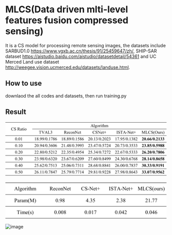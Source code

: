 # MLCS(Data driven mlti-level features fusion compressed sensing)

It is a CS model for processing remote sensing images, the datasets include SARBUD1.0 https://www.ygxb.ac.cn/thesis/91/25459647/zh/, SHIP-SAR dataset https://aistudio.baidu.com/aistudio/datasetdetail/54361 and UC Merced Land use dataset http://weegee.vision.ucmerced.edu/datasets/landuse.html. 

## How to use
downlaod the all codes and datasets, then run training.py

## Result
![iamge](/figs/result.png)

![image](/figs/para.png)

![image](/figs/details.png)
